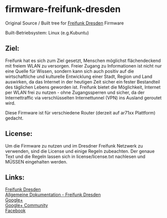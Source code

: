 firmware-freifunk-dresden
=========================

Original Source / Built tree for <a href="www.freifunk-dresden.de" >Freifunk Dresden</a> Firmware<br>

Built-Betriebsystem: Linux (e.g.Kubuntu)

Ziel:
----
Freifunk hat es sich zum Ziel gesetzt, Menschen möglichst flächendeckend mit freiem WLAN zu versorgen. Freier Zugang zu Informationen ist nicht nur eine Quelle für Wissen, sondern kann sich auch positiv auf die wirtschaftliche und kulturelle Entwicklung einer Stadt, Region und Land auswirken, da das Internet in der heutigen Zeit sicher ein fester Bestandteil des täglichen Lebens geworden ist. Freifunk bietet die Möglichkeit, Internet per WLAN frei zu nutzen - ohne Zugangssperren und sicher, da der Internettraffic via verschlüsselten Internettunnel (VPN) ins Ausland geroutet wird. 

Diese Firmware ist für verschiedene Router (derzeit auf ar71xx Plattform) gedacht.

License:
--------
Um die Firmware zu nutzen und im Dresdner Freifunk Netzwerk zu verwenden, sind die License und einige Regeln
zubeachten. Der genaue Text und die Regeln lassen sich in license/license.txt nachlesen und MÜSSEN eingehalten werden.

Links:
------
<a href="www.freifunk-dresden.de" >Freifunk Dresden</a><br>
<a href="wiki.freifunk-dresden.de" >Allgemeine Dokumentation - Freifunk Dresden</a><br>
<a href="http://google.com/+FreifunkDresden%EF%BB%BF/about"> Google+</a><br>
<a href="https://plus.google.com/communities/108088672678522515509"> Google+ Community</a><br>
<a href="https://www.facebook.com/FreifunkDresden"> Facebook</a>


